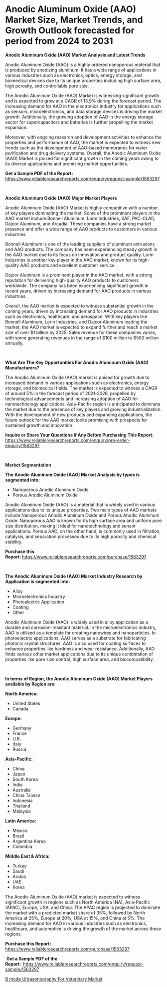 <p><h1>Anodic Aluminum Oxide (AAO) Market Size, Market Trends, and Growth Outlook forecasted for period from 2024 to 2031</h1></p><p><strong>Anodic Aluminum Oxide (AAO) Market Analysis and Latest Trends</strong></p>
<p><p>Anodic Aluminum Oxide (AAO) is a highly ordered nanoporous material that is produced by anodizing aluminum. It has a wide range of applications in various industries such as electronics, optics, energy storage, and biomedical devices due to its unique properties including high surface area, high porosity, and controllable pore size.</p><p>The Anodic Aluminum Oxide (AAO) Market is witnessing significant growth and is expected to grow at a CAGR of 13.9% during the forecast period. The increasing demand for AAO in the electronics industry for applications such as sensors, microelectronics, and data storage devices is driving the market growth. Additionally, the growing adoption of AAO in the energy storage sector for supercapacitors and batteries is further propelling the market expansion.</p><p>Moreover, with ongoing research and development activities to enhance the properties and performance of AAO, the market is expected to witness new trends such as the development of AAO-based membranes for water purification and drug delivery systems. Overall, the Anodic Aluminum Oxide (AAO) Market is poised for significant growth in the coming years owing to its diverse applications and promising market opportunities.</p></p>
<p><strong>Get a Sample PDF of the Report:&nbsp;</strong> <a href="https://www.reliableresearchreports.com/enquiry/request-sample/1563297">https://www.reliableresearchreports.com/enquiry/request-sample/1563297</a></p>
<p>&nbsp;</p>
<p><strong>Anodic Aluminum Oxide (AAO) Major Market Players</strong></p>
<p><p>Anodic Aluminum Oxide (AAO) Market is highly competitive with a number of key players dominating the market. Some of the prominent players in the AAO market include Bonnell Aluminum, Lorin Industries, SAF, PAC-CLAD, Dajcor Aluminum, and Arcadia. These companies have a strong market presence and offer a wide range of AAO products to customers in various industries.</p><p>Bonnell Aluminum is one of the leading suppliers of aluminum extrusions and AAO products. The company has been experiencing steady growth in the AAO market due to its focus on innovation and product quality. Lorin Industries is another key player in the AAO market, known for its high-quality AAO products and excellent customer service.</p><p>Dajcor Aluminum is a prominent player in the AAO market, with a strong reputation for delivering high-quality AAO products to customers worldwide. The company has been experiencing significant growth in recent years, driven by increasing demand for AAO products in various industries.</p><p>Overall, the AAO market is expected to witness substantial growth in the coming years, driven by increasing demand for AAO products in industries such as electronics, healthcare, and aerospace. With key players like Bonnell Aluminum, Lorin Industries, and Dajcor Aluminum leading the market, the AAO market is expected to expand further and reach a market size of over $1 billion by 2025. Sales revenue for these companies varies, with some generating revenues in the range of $100 million to $500 million annually.</p></p>
<p>&nbsp;</p>
<p><strong>What Are The Key Opportunities For Anodic Aluminum Oxide (AAO) Manufacturers?</strong></p>
<p><p>The Anodic Aluminum Oxide (AAO) market is poised for growth due to increased demand in various applications such as electronics, energy storage, and biomedical fields. The market is expected to witness a CAGR of around 5% in the forecast period of 2021-2026, propelled by technological advancements and increasing adoption of AAO for nanotechnology applications. Asia-Pacific region is anticipated to dominate the market due to the presence of key players and growing industrialization. With the development of new products and expanding applications, the future outlook for the AAO market looks promising with prospects for sustained growth and innovation.</p></p>
<p><strong>Inquire or Share Your Questions If Any Before Purchasing This Report:</strong> <a href="https://www.reliableresearchreports.com/enquiry/pre-order-enquiry/1563297">https://www.reliableresearchreports.com/enquiry/pre-order-enquiry/1563297</a></p>
<p>&nbsp;</p>
<p><strong>Market Segmentation</strong></p>
<p><strong>The Anodic Aluminum Oxide (AAO) Market Analysis by types is segmented into:</strong></p>
<p><ul><li>Nanoporous Anodic Aluminum Oxide</li><li>Porous Anodic Aluminum Oxide</li></ul></p>
<p><p>Anodic Aluminum Oxide (AAO) is a material that is widely used in various applications due to its unique properties. Two main types of AAO markets include Nanoporous Anodic Aluminum Oxide and Porous Anodic Aluminum Oxide. Nanoporous AAO is known for its high surface area and uniform pore size distribution, making it ideal for nanotechnology and sensor applications. Porous AAO, on the other hand, is commonly used in filtration, catalysis, and separation processes due to its high porosity and chemical stability.</p></p>
<p><strong>Purchase this Report:&nbsp;</strong><a href="https://www.reliableresearchreports.com/purchase/1563297">https://www.reliableresearchreports.com/purchase/1563297</a></p>
<p>&nbsp;</p>
<p><strong>The Anodic Aluminum Oxide (AAO) Market Industry Research by Application is segmented into:</strong></p>
<p><ul><li>Alloy</li><li>Microelectronics Industry</li><li>Photoelectric Application</li><li>Coating</li><li>Other</li></ul></p>
<p><p>Anodic Aluminum Oxide (AAO) is widely used in alloy application as a durable and corrosion-resistant material. In the microelectronics industry, AAO is utilized as a template for creating nanowires and nanoparticles. In photoelectric applications, AAO serves as a substrate for fabricating photonic crystal structures. AAO is also used for coating surfaces to enhance properties like hardness and wear resistance. Additionally, AAO finds various other market applications due to its unique combination of properties like pore size control, high surface area, and biocompatibility.</p></p>
<p>&nbsp;</p>
<p><strong>In terms of Region, the Anodic Aluminum Oxide (AAO) Market Players available by Region are:</strong></p>
<p>
    <p> <strong> North America: </strong>
        <ul>
            <li>United States</li>
            <li>Canada</li>
        </ul>
        </p> 
    <p> <strong> Europe: </strong>
        <ul>
            <li>Germany</li>
            <li>France</li>
            <li>U.K.</li>
            <li>Italy</li>
            <li>Russia</li>
        </ul>
        </p> 
    <p> <strong> Asia-Pacific: </strong>
        <ul>
            <li>China</li>
            <li>Japan</li>
            <li>South Korea</li>
            <li>India</li>
            <li>Australia</li>
            <li>China Taiwan</li>
            <li>Indonesia</li>
            <li>Thailand</li>
            <li>Malaysia</li>
        </ul>
        </p> 
    <p> <strong> Latin America: </strong>
        <ul>
            <li>Mexico</li>
            <li>Brazil</li>
            <li>Argentina Korea</li>
            <li>Colombia</li>
        </ul>
        </p> 
    <p> <strong> Middle East & Africa: </strong>
        <ul>
            <li>Turkey</li>
            <li>Saudi</li>
            <li>Arabia</li>
            <li>UAE</li>
            <li>Korea</li>
        </ul>
    </p>
    </p>
<p><p>The Anodic Aluminum Oxide (AAO) market is expected to witness significant growth in regions such as North America (NA), Asia-Pacific (APAC), Europe, USA, and China. The APAC region is projected to dominate the market with a predicted market share of 35%, followed by North America at 25%, Europe at 20%, USA at 15%, and China at 5%. The increasing demand for AAO in various industries such as electronics, healthcare, and automotive is driving the growth of the market across these regions.</p></p>
<p><strong>Purchase this Report: </strong><a href="https://www.reliableresearchreports.com/purchase/1563297">https://www.reliableresearchreports.com/purchase/1563297</a></p>
<p>&nbsp;<strong>Get a Sample PDF of the Report:&nbsp;&nbsp;</strong><a href="https://www.reliableresearchreports.com/enquiry/request-sample/1563297">https://www.reliableresearchreports.com/enquiry/request-sample/1563297</a></p>
<p><strong></strong></p>
<p><p><a href="https://metal-farmhouse-e95.notion.site/B-mode-Ultrasonography-For-Veterinary-Market-Size-and-Examines-its-Market-Scope-with-a-Primary-Foc-c9dbf33be78c4d28af1db8d7292ecc2f">B mode Ultrasonography For Veterinary Market</a></p></p>